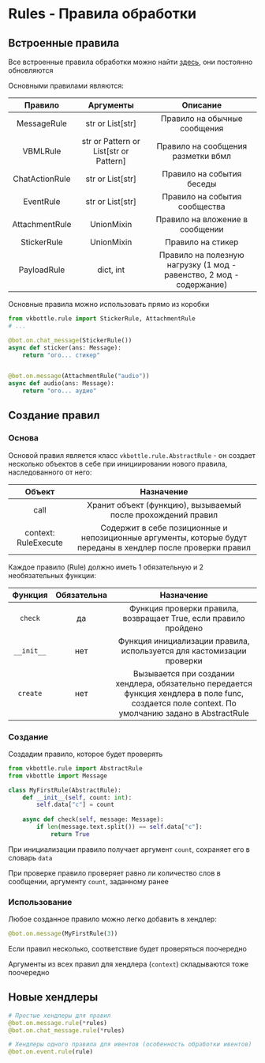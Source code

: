# Rules - Правила обработки

## Встроенные правила

Все встроенные правила обработки можно найти [здесь](/vkbottle/framework/rule/rule.py), они постоянно обновляются

Основными правилами являются:

| Правило        | Аргументы                              | Описание                                                             |
|:--------------:|:--------------------------------------:|:--------------------------------------------------------------------:|
| MessageRule    | str or List[str]                       | Правило на обычные сообщения                                         |
| VBMLRule       | str or Pattern or List[str or Pattern] | Правило на сообщения разметки вбмл                                   |
| ChatActionRule | str or List[str]                       | Правило на события беседы                                            |
| EventRule      | str or List[str]                       | Правило на события сообщества                                        |
| AttachmentRule | UnionMixin                             | Правило на вложение в сообщении                                      |
| StickerRule    | UnionMixin                             | Правило на стикер                                                    |
| PayloadRule    | dict, int                              | Правило на полезную нагрузку (1 мод - равенство, 2 мод - содержание) |

Основные правила можно использовать прямо из коробки

```python
from vkbottle.rule import StickerRule, AttachmentRule
# ...

@bot.on.chat_message(StickerRule())
async def sticker(ans: Message):
    return "ого... стикер"


@bot.on.message(AttachmentRule("audio"))
async def audio(ans: Message):
    return "ого... аудио"
```

## Создание правил

### Основа

Основой правил является класс `vkbottle.rule.AbstractRule` - он создает несколько объектов в себе при инициировании нового правила, наследованного от него:

| Объект               | Назначение                                                                                                    |
|:--------------------:|:-------------------------------------------------------------------------------------------------------------:|
| call                 | Хранит объект (функцию), вызываемый после прохождений правил                                                  |
| context: RuleExecute | Содержит в себе позиционные и непозиционные аргументы, которые будут переданы в хендлер после проверки правил |

Каждое правило (Rule) должно иметь 1 обязательную и 2 необязательных функции:

| Функция    | Обязательна | Назначение                                                                                                                                        |
|:----------:|:-----------:|:-------------------------------------------------------------------------------------------------------------------------------------------------:|
| `check`    | да          | Функция проверки правила, возвращает True, если правило пройдено                                                                                  |
| `__init__` | нет         | Функция инициализации правила, используется для кастомизации проверки                                                                             |
| `create`   | нет         | Вызывается при создании хендлера, обязательно передается функция хендлера в поле func, создается поле context. По умолчанию задано в AbstractRule |

### Создание

Создадим правило, которое будет проверять 

```python
from vkbottle.rule import AbstractRule
from vkbottle import Message

class MyFirstRule(AbstractRule):
    def __init__(self, count: int):
        self.data["c"] = count
    
    async def check(self, message: Message):
        if len(message.text.split()) == self.data["c"]:
            return True
```

 При инициализации правило получает аргумент `count`, сохраняет его в словарь `data`

При проверке правило проверяет равно ли количество слов в сообщении, аргументу `count`, заданному ранее

### Использование

Любое созданное правило можно легко добавить в хендлер:

```python
@bot.on.message(MyFirstRule(3))
```

Если правил несколько, соответствие будет проверяться поочередно

Аргументы из всех правил для хендлера (`context`) складываются тоже поочередно

## Новые хендлеры

```python
# Простые хендлеры для правил
@bot.on.message.rule(*rules)
@bot.on.chat_message.rule(*rules)
```

```python
# Хендлеры одного правила для ивентов (особенность обработки ивентов)
@bot.on.event.rule(rule)
```


